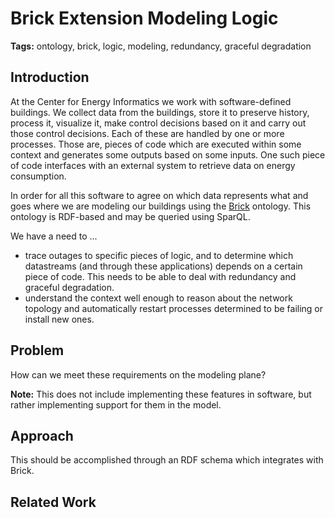 # Brick Extension Modeling Logic

**Tags:** ontology, brick, logic, modeling, redundancy, graceful degradation

## Introduction

At the Center for Energy Informatics we work with software-defined buildings. We collect data from the buildings, store it to preserve history, process it, visualize it, make control decisions based on it and carry out those control decisions. Each of these are handled by one or more processes. Those are, pieces of code which are executed within some context and generates some outputs based on some inputs. One such piece of code interfaces with an external system to retrieve data on energy consumption.

In order for all this software to agree on which data represents what and goes where we are modeling our buildings using the [Brick](https://brickschema.org) ontology. This ontology is RDF-based and may be queried using SparQL.

We have a need to ...
- trace outages to specific pieces of logic, and to determine which datastreams (and through these applications) depends on a certain piece of code. This needs to be able to deal with redundancy and graceful degradation.
- understand the context well enough to reason about the network topology and automatically restart processes determined to be failing or install new ones.

## Problem

How can we meet these requirements on the modeling plane?

**Note:** This does not include implementing these features in software, but rather implementing support for them in the model.

## Approach

This should be accomplished through an RDF schema which integrates with Brick.

## Related Work

